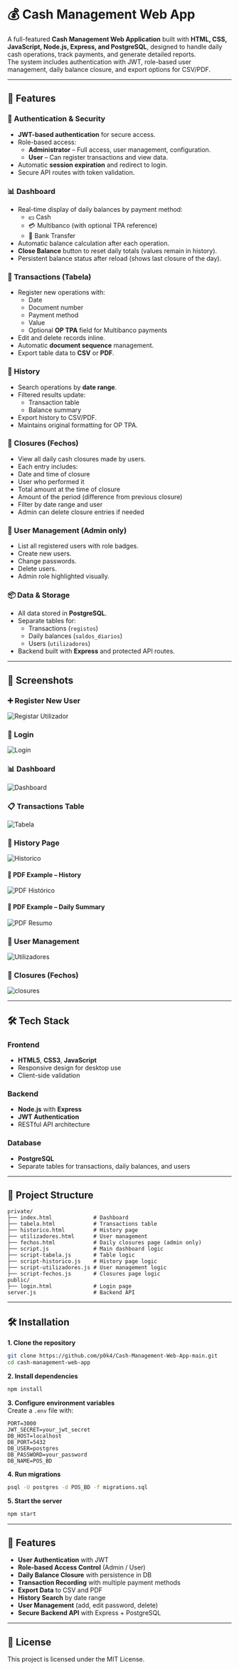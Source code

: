 # 💰 Cash Management Web App

A full-featured **Cash Management Web Application** built with **HTML, CSS, JavaScript, Node.js, Express, and PostgreSQL**, designed to handle daily cash operations, track payments, and generate detailed reports.  
The system includes authentication with JWT, role-based user management, daily balance closure, and export options for CSV/PDF.

---

## 🚀 Features

### 🔐 Authentication & Security

- **JWT-based authentication** for secure access.
- Role-based access:
  - **Administrator** – Full access, user management, configuration.
  - **User** – Can register transactions and view data.
- Automatic **session expiration** and redirect to login.
- Secure API routes with token validation.

### 📊 Dashboard

- Real-time display of daily balances by payment method:
  - 💵 Cash
  - 💳 Multibanco (with optional TPA reference)
  - 🔄 Bank Transfer
- Automatic balance calculation after each operation.
- **Close Balance** button to reset daily totals (values remain in history).
- Persistent balance status after reload (shows last closure of the day).

### 🧾 Transactions (Tabela)

- Register new operations with:
  - Date
  - Document number
  - Payment method
  - Value
  - Optional **OP TPA** field for Multibanco payments
- Edit and delete records inline.
- Automatic **document sequence** management.
- Export table data to **CSV** or **PDF**.

### 📜 History

- Search operations by **date range**.
- Filtered results update:
  - Transaction table
  - Balance summary
- Export history to CSV/PDF.
- Maintains original formatting for OP TPA.

### 🧾 Closures (Fechos)
  
-	View all daily cash closures made by users.
-	Each entry includes:
-	Date and time of closure
-	User who performed it
-	Total amount at the time of closure
-	Amount of the period (difference from previous closure)
-	Filter by date range and user
-	Admin can delete closure entries if needed

### 👥 User Management (Admin only)

- List all registered users with role badges.
- Create new users.
- Change passwords.
- Delete users.
- Admin role highlighted visually.

### 📦 Data & Storage

- All data stored in **PostgreSQL**.
- Separate tables for:
  - Transactions (`registos`)
  - Daily balances (`saldos_diarios`)
  - Users (`utilizadores`)
- Backend built with **Express** and protected API routes.

---

## 📸 Screenshots

### ➕ Register New User

![Registar Utilizador](docs/images/registar_utilizador.png)

### 🔑 Login

![Login](./docs/images/login.png)

### 📊 Dashboard

![Dashboard](./docs/images/dashboard.png)

### 📋 Transactions Table

![Tabela](docs/images/Tabela.png)

### 📜 History Page

![Historico](docs/images/Historico.png)

#### 📄 PDF Example – History

![PDF Histórico](docs/images/historico_movimentos_2025-08-09_1.png)

#### 📄 PDF Example – Daily Summary

![PDF Resumo](docs/images/resumo_caixa_2025-08-09_1.png)

### 👥 User Management

![Utilizadores](docs/images/Utilizadores.png)

### 🧮 Closures (Fechos)

![closures](docs/images/fechos.png)

---

## 🛠️ Tech Stack

### Frontend

- **HTML5**, **CSS3**, **JavaScript**
- Responsive design for desktop use
- Client-side validation

### Backend

- **Node.js** with **Express**
- **JWT Authentication**
- RESTful API architecture

### Database

- **PostgreSQL**
- Separate tables for transactions, daily balances, and users

---

## 📂 Project Structure

```
private/
├── index.html             # Dashboard
├── tabela.html            # Transactions table
├── historico.html         # History page
├── utilizadores.html      # User management
├── fechos.html            # Daily closures page (admin only)
├── script.js              # Main dashboard logic
├── script-tabela.js       # Table logic
├── script-historico.js    # History page logic
├── script-utilizadores.js # User management logic
├── script-fechos.js       # Closures page logic
public/
├── login.html             # Login page
server.js                  # Backend API
```

---

## 🛠 Installation

**1. Clone the repository**

```bash
git clone https://github.com/p0k4/Cash-Management-Web-App-main.git
cd cash-management-web-app
```

**2. Install dependencies**

```bash
npm install
```

**3. Configure environment variables**  
Create a `.env` file with:

```plaintext
PORT=3000
JWT_SECRET=your_jwt_secret
DB_HOST=localhost
DB_PORT=5432
DB_USER=postgres
DB_PASSWORD=your_password
DB_NAME=POS_BD
```

**4. Run migrations**

```bash
psql -U postgres -d POS_BD -f migrations.sql
```

**5. Start the server**

```bash
npm start
```

---

## 🚀 Features

- **User Authentication** with JWT
- **Role-based Access Control** (Admin / User)
- **Daily Balance Closure** with persistence in DB
- **Transaction Recording** with multiple payment methods
- **Export Data** to CSV and PDF
- **History Search** by date range
- **User Management** (add, edit password, delete)
- **Secure Backend API** with Express + PostgreSQL

---

## 📜 License

This project is licensed under the MIT License.
